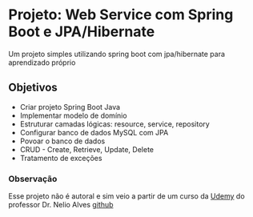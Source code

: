 # Projeto: Web Service com Spring Boot e JPA/Hibernate

Um projeto simples utilizando spring boot com jpa/hibernate para aprendizado próprio

## Objetivos
* Criar projeto Spring Boot Java
* Implementar modelo de domínio
* Estruturar camadas lógicas: resource, service, repository
* Configurar banco de dados MySQL com JPA
* Povoar o banco de dados
* CRUD - Create, Retrieve, Update, Delete
* Tratamento de exceções

### Observação
Esse projeto não é autoral e sim veio a partir de um curso da [Udemy](https://www.udemy.com/)
do professor Dr. Nelio Alves [github](https://github.com/acenelio/workshop-springboot2-jpa)

